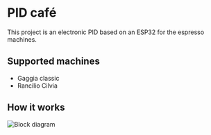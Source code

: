 # PID café

This project is an electronic PID based on an ESP32 for the espresso machines.

## Supported machines

* Gaggia classic
* Rancilio Cilvia
  
## How it works

![Block diagram](https://lucid.app/publicSegments/view/ab0d5c3d-f05a-4193-9688-6ea95c8103d3/image.png)